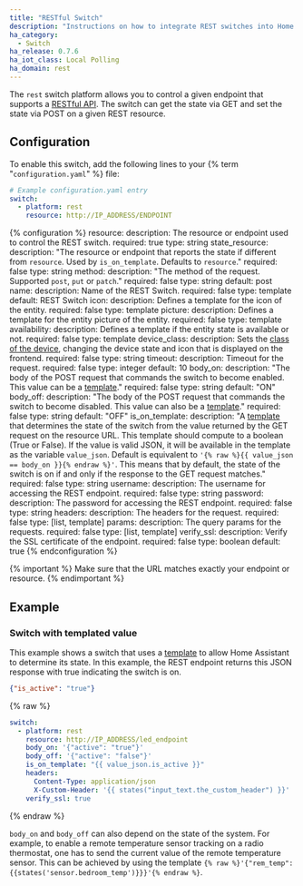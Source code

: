 ```yaml
---
title: "RESTful Switch"
description: "Instructions on how to integrate REST switches into Home Assistant."
ha_category:
  - Switch
ha_release: 0.7.6
ha_iot_class: Local Polling
ha_domain: rest
---
```


The `rest` switch platform allows you to control a given endpoint that supports a [RESTful API](https://en.wikipedia.org/wiki/Representational_state_transfer). The switch can get the state via GET and set the state via POST on a given REST resource.

## Configuration

To enable this switch, add the following lines to your {% term "`configuration.yaml`" %} file:

```yaml
# Example configuration.yaml entry
switch:
  - platform: rest
    resource: http://IP_ADDRESS/ENDPOINT
```

{% configuration %}
resource:
  description: The resource or endpoint used to control the REST switch.
  required: true
  type: string
state_resource:
  description: "The resource or endpoint that reports the state if different from `resource`. Used by `is_on_template`. Defaults to `resource`."
  required: false
  type: string
method:
  description: "The method of the request. Supported `post`, `put` or `patch`."
  required: false
  type: string
  default: post
name:
  description: Name of the REST Switch.
  required: false
  type: template
  default: REST Switch
icon:
  description: Defines a template for the icon of the entity.
  required: false
  type: template
picture:
  description: Defines a template for the entity picture of the entity.
  required: false
  type: template
availability:
  description: Defines a template if the entity state is available or not.
  required: false
  type: template
device_class:
  description: Sets the [class of the device](/integrations/switch/#device-class), changing the device state and icon that is displayed on the frontend.
  required: false
  type: string
timeout:
  description: Timeout for the request.
  required: false
  type: integer
  default: 10
body_on:
  description: "The body of the POST request that commands the switch to become enabled. This value can be a [template](/docs/configuration/templating/)."
  required: false
  type: string
  default: "ON"
body_off:
  description: "The body of the POST request that commands the switch to become disabled. This value can also be a [template](/docs/configuration/templating/)."
  required: false
  type: string
  default: "OFF"
is_on_template:
  description: "A [template](/docs/configuration/templating/#processing-incoming-data) that determines the state of the switch from the value returned by the GET request on the resource URL. This template should compute to a boolean (True or False). If the value is valid JSON, it will be available in the template as the variable `value_json`. Default is equivalent to `'{% raw %}{{ value_json == body_on }}{% endraw %}'`. This means that by default, the state of the switch is on if and only if the response to the GET request matches."
  required: false
  type: string
username:
  description: The username for accessing the REST endpoint.
  required: false
  type: string
password:
  description: The password for accessing the REST endpoint.
  required: false
  type: string
headers:
  description: The headers for the request.
  required: false
  type: [list, template]
params:
  description: The query params for the requests.
  required: false
  type: [list, template]
verify_ssl:
  description: Verify the SSL certificate of the endpoint.
  required: false
  type: boolean
  default: true
{% endconfiguration %}

{% important %}
Make sure that the URL matches exactly your endpoint or resource.
{% endimportant %}

## Example

### Switch with templated value

This example shows a switch that uses a [template](/docs/configuration/templating/) to allow Home Assistant to determine its state. In this example, the REST endpoint returns this JSON response with true indicating the switch is on.

```json
{"is_active": "true"}
```

{% raw %}

```yaml
switch:
  - platform: rest
    resource: http://IP_ADDRESS/led_endpoint
    body_on: '{"active": "true"}'
    body_off: '{"active": "false"}'
    is_on_template: "{{ value_json.is_active }}"
    headers:
      Content-Type: application/json
      X-Custom-Header: '{{ states("input_text.the_custom_header") }}'
    verify_ssl: true
```

{% endraw %}

`body_on` and `body_off` can also depend on the state of the system. For example, to enable a remote temperature sensor tracking on a radio thermostat, one has to send the current value of the remote temperature sensor. This can be achieved by using the template `{% raw %}'{"rem_temp":{{states('sensor.bedroom_temp')}}}'{% endraw %}`.
